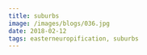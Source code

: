 ```yaml
---
title: suburbs
image: /images/blogs/036.jpg
date: 2018-02-12
tags: easterneuropification, suburbs
---
```

